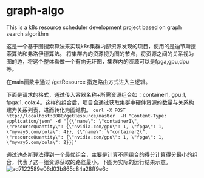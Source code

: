 # graph-algo
This is a k8s resource scheduler development project based on graph search algorithm

这是一个基于图搜索算法来实现k8s集群内部资源发现的项目，使用的是迪节斯搜索算法和弗洛伊德算法。
将集群内的资源视为图的节点，将资源之间的关系视为图的边，将这个整体看做一个有向无环图，集群内的资源可以是fpga,gpu,dpu等。

在main函数中通过 /getResource 指定路由方式进入主逻辑。

下面是请求的格式，通过传入容器名称+所需资源组合如：container1, gpu:1, fpga:1, cola:4。这样的组合后，项目会通过获取集群中硬件资源的数量与关系构建为关系列表，进而转化为图结构。
`curl -X POST  http://localhost:8080/getResource/master  -H "Content-Type: application/json" -d "[{\"name\": \"container1\", \"resourceQuantity\": {\"nvidia.com/gpu\": 1, \"fpga\": 1, \"myway5.com/cola\": 4}}, {\"name\": \"container2\", \"resourceQuantity\": {\"nvidia.com/gpu\": 1, \"fpga\": 1, \"myway5.com/cola\": 2}}]"`


通过迪杰斯算法得到一个最优组合，主要是计算不同组合的得分计算得分最小的组合，代表了这一组资源获取的路径最小。下图为实际的运行结果示意。
![ad7122589e06d03b865c84a28ff9e6c](https://github.com/user-attachments/assets/551ed513-10ff-4acc-9a93-ab38d8c3d1b7)
